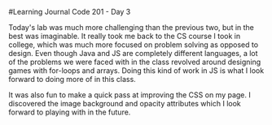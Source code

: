 #Learning Journal Code 201 - Day 3

Today's lab was much more challenging than the previous two, but in the best was imaginable. It really took me back to the CS course I took in college, which was much more focused on problem solving as opposed to design. Even though Java and JS are completely different languages, a lot of the problems we were faced with in the class revolved around designing games with for-loops and arrays. Doing this kind of work in JS is what I look forward to doing more of in this class.

It was also fun to make a quick pass at improving the CSS on my page. I discovered the image background and opacity attributes which I look forward to playing with in the future. 
